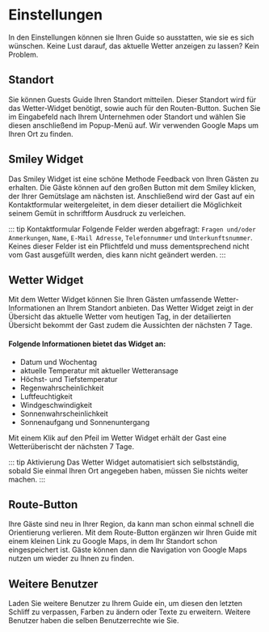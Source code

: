 # Einstellungen

In den Einstellungen können sie Ihren Guide so ausstatten, wie sie es sich wünschen. Keine Lust darauf, das aktuelle Wetter anzeigen zu lassen? Kein Problem.

## Standort

Sie können Guests Guide Ihren Standort mitteilen. Dieser Standort wird für das Wetter-Widget benötigt, sowie auch für den Routen-Button. Suchen Sie im Eingabefeld nach Ihrem Unternehmen oder Standort und wählen Sie diesen anschließend im Popup-Menü auf. Wir verwenden Google Maps um Ihren Ort zu finden.

## Smiley Widget

Das Smiley Widget ist eine schöne Methode Feedback von Ihren Gästen zu erhalten. Die Gäste können auf den großen Button mit dem Smiley klicken, der Ihrer Gemütslage am nächsten ist. Anschließend wird der Gast auf ein Kontaktformular weitergeleitet, in dem dieser detailiert die Möglichkeit seinem Gemüt in schriftform Ausdruck zu verleichen. 

::: tip Kontaktformular
Folgende Felder werden abgefragt: `Fragen und/oder Anmerkungen`, `Name`, `E-Mail Adresse`, `Telefonnummer` und `Unterkunftsnummer`. Keines dieser Felder ist ein Pflichtfeld und muss dementsprechend nicht vom Gast ausgefüllt werden, dies kann nicht geändert werden.
:::

## Wetter Widget

Mit dem Wetter Widget können Sie Ihren Gästen umfassende Wetter-Informationen an Ihrem Standort anbieten. Das Wetter Widget zeigt in der Übersicht das aktuelle Wetter vom heutigen Tag, in der detailierten Übersicht bekommt der Gast zudem die Aussichten der nächsten 7 Tage.

#### Folgende Informationen bietet das Widget an:

- Datum und Wochentag
- aktuelle Temperatur mit aktueller Wetteransage
- Höchst- und Tiefstemperatur
- Regenwahrscheinlichkeit
- Luftfeuchtigkeit
- Windgeschwindigkeit
- Sonnenwahrscheinlichkeit
- Sonnenaufgang und Sonnenuntergang

Mit einem Klik auf den Pfeil im Wetter Widget erhält der Gast eine Wetterüberischt der nächsten 7 Tage.

::: tip Aktivierung
Das Wetter Widget automatisiert sich selbstständig, sobald Sie einmal Ihren Ort angegeben haben, müssen Sie nichts weiter machen.
:::

## Route-Button

Ihre Gäste sind neu in Ihrer Region, da kann man schon einmal schnell die Orientierung verlieren. Mit dem Route-Button ergänzen wir Ihren Guide mit einem kleinen Link zu Google Maps, in dem Ihr Standort schon eingespeichert ist. Gäste können dann die Navigation von Google Maps nutzen um wieder zu Ihnen zu finden.

## Weitere Benutzer

Laden Sie weitere Benutzer zu Ihrem Guide ein, um diesen den letzten Schliff zu verpassen, Farben zu ändern oder Texte zu erweitern. Weitere Benutzer haben die selben Benutzerrechte wie Sie.
